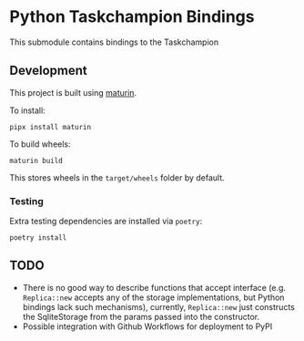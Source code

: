 # Python Taskchampion Bindings

This submodule contains bindings to the Taskchampion

## Development

This project is built using [maturin](https://github.com/PyO3/maturin).

To install:

```shell
pipx install maturin
```

To build wheels:
```shell
maturin build
```
This stores wheels in the `target/wheels` folder by default.

### Testing

Extra testing dependencies are installed via `poetry`:
```shell
poetry install
```



## TODO

- There is no good way to describe functions that accept interface (e.g. `Replica::new` accepts any of the storage implementations, but Python bindings lack such mechanisms), currently, `Replica::new` just constructs the SqliteStorage from the params passed into the constructor.
- Possible integration with Github Workflows for deployment to PyPI
